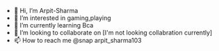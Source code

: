 - 👋 Hi, I’m Arpit-Sharma
- 👀 I’m interested in gaming,playing
- 🌱 I’m currently learning Bca
- 💞️ I’m looking to collaborate on [I'm not looking collabration currently]
- 📫 How to reach me @snap arpit_sharma103

<!---
Arpit-Sharma777/Arpit-Sharma777 is a ✨ special ✨ repository because its `README.md` (this file) appears on your GitHub profile.
You can click the Preview link to take a look at your changes.
--->
